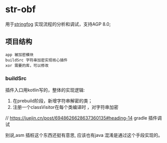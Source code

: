 # str-obf
用于[stringfog](https://github.com/MegatronKing/StringFog) 实现流程的分析和调试，支持AGP 8.0;

## 项目结构

    app 被加密模块
    buildSrc 字符串加密实现核心插件
    xor 需要的库，可以修改


### buildSrc

插件入口用kotlin写的，整体的实现逻辑:
1. 在prebuild阶段，新增字符串解密的类；
2. 注册一个classVisitor在每个类编译时 ，对字符串加密 



// https://juejin.cn/post/6948626628637360135#heading-14 gradle 插件调试

别说,asm 插桩这个东西还挺有意思, 应该也有java 混淆是通过这个手段实现的。